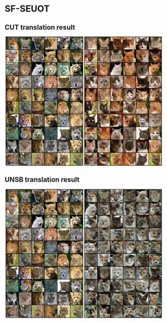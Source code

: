 # SF-SEUOT

## CUT translation result
<p align="middle">
  <img src="w2c_src_cut.png" width="49%" />
  <img src="w2c_generated_cut.png" width="49%" /> 
</p>

## UNSB translation result
<p align="middle">
  <img src="w2c_src_cut.png" width="49%" />
  <img src="w2c_generated_unsb.png" width="49%" /> 
</p>

